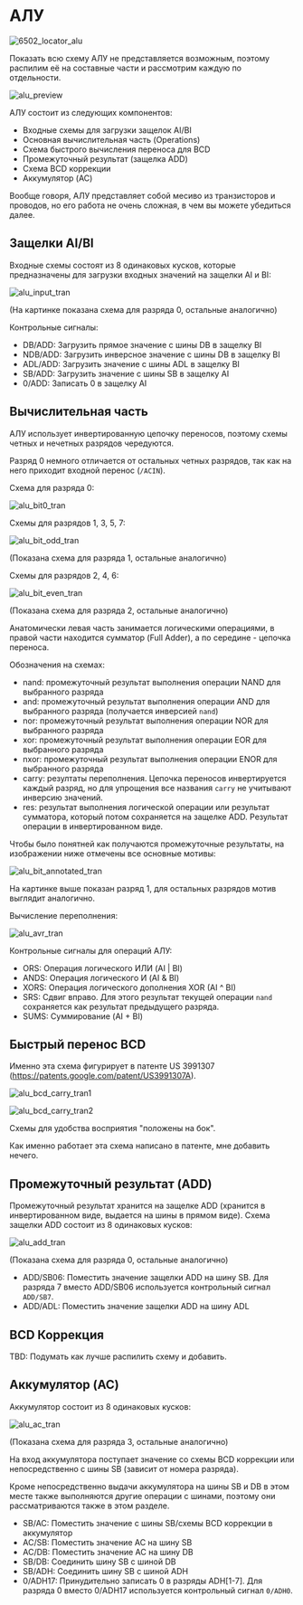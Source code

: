 # АЛУ

![6502_locator_alu](/BreakingNESWiki/imgstore/6502_locator_alu.jpg)

Показать всю схему АЛУ не представляется возможным, поэтому распилим её на составные части и рассмотрим каждую по отдельности.

![alu_preview](/BreakingNESWiki/imgstore/alu_preview.jpg)

АЛУ состоит из следующих компонентов:
- Входные схемы для загрузки защелок AI/BI
- Основная вычислительная часть (Operations)
- Схема быстрого вычисления переноса для BCD 
- Промежуточный результат (защелка ADD)
- Схема BCD коррекции
- Аккумулятор (AC)

Вообще говоря, АЛУ представляет собой месиво из транзисторов и проводов, но его работа не очень сложная, в чем вы можете убедиться далее.

## Защелки AI/BI

Входные схемы состоят из 8 одинаковых кусков, которые предназначены для загрузки входных значений на защелки AI и BI:

![alu_input_tran](/BreakingNESWiki/imgstore/alu_input_tran.jpg)

(На картинке показана схема для разряда 0, остальные аналогично)

Контрольные сигналы:
- DB/ADD: Загрузить прямое значение с шины DB в защелку BI
- NDB/ADD: Загрузить инверсное значение с шины DB в защелку BI
- ADL/ADD: Загрузить значение с шины ADL в защелку BI
- SB/ADD: Загрузить значение с шины SB в защелку AI
- 0/ADD: Записать 0 в защелку AI

## Вычислительная часть

АЛУ использует инвертированную цепочку переносов, поэтому схемы четных и нечетных разрядов чередуются.

Разряд 0 немного отличается от остальных четных разрядов, так как на него приходит входной перенос (`/ACIN`). 

Схема для разряда 0:

![alu_bit0_tran](/BreakingNESWiki/imgstore/alu_bit0_tran.jpg)

Схемы для разрядов 1, 3, 5, 7:

![alu_bit_odd_tran](/BreakingNESWiki/imgstore/alu_bit_odd_tran.jpg)

(Показана схема для разряда 1, остальные аналогично)

Схемы для разрядов 2, 4, 6:

![alu_bit_even_tran](/BreakingNESWiki/imgstore/alu_bit_even_tran.jpg)

(Показана схема для разряда 2, остальные аналогично)

Анатомически левая часть занимается логическими операциями, в правой части находится сумматор (Full Adder), а по середине - цепочка переноса.

Обозначения на схемах:
- nand: промежуточный результат выполнения операции NAND для выбранного разряда
- and: промежуточный результат выполнения операции AND для выбранного разряда (получается инверсией `nand`)
- nor: промежуточный результат выполнения операции NOR для выбранного разряда
- xor: промежуточный результат выполнения операции EOR для выбранного разряда
- nxor: промежуточный результат выполнения операции ENOR для выбранного разряда
- carry: резултаты переполнения. Цепочка переносов инвертируется каждый разряд, но для упрощения все названия `carry` не учитывают инверсию значений.
- res: результат выполнения логической операции или результат сумматора, который потом сохраняется на защелке ADD. Результат операции в инвертированном виде.

Чтобы было понятней как получаются промежуточные результаты, на изображении ниже отмечены все основные мотивы:

![alu_bit_annotated_tran](/BreakingNESWiki/imgstore/alu_bit_annotated_tran.jpg)

На картинке выше показан разряд 1, для остальных разрядов мотив выглядит аналогично.

Вычисление переполнения:

![alu_avr_tran](/BreakingNESWiki/imgstore/alu_avr_tran.jpg)

Контрольные сигналы для операций АЛУ:
- ORS: Операция логического ИЛИ (AI | BI)
- ANDS: Операция логического И (AI & BI)
- XORS: Операция логического дополнения XOR (AI ^ BI)
- SRS: Сдвиг вправо. Для этого результат текущей операции `nand` сохраняется как результат предыдущего разряда.  
- SUMS: Суммирование (AI + BI)

## Быстрый перенос BCD

Именно эта схема фигурирует в патенте US 3991307 (https://patents.google.com/patent/US3991307A).

![alu_bcd_carry_tran1](/BreakingNESWiki/imgstore/alu_bcd_carry_tran1.jpg)

![alu_bcd_carry_tran2](/BreakingNESWiki/imgstore/alu_bcd_carry_tran2.jpg)

Схемы для удобства восприятия "положены на бок".

Как именно работает эта схема написано в патенте, мне добавить нечего.

## Промежуточный результат (ADD)

Промежуточный результат хранится на защелке ADD (хранится в инвертированном виде, выдается на шины в прямом виде). Схема защелки ADD состоит из 8 одинаковых кусков: 

![alu_add_tran](/BreakingNESWiki/imgstore/alu_add_tran.jpg)

(Показана схема для разряда 0, остальные аналогично)

- ADD/SB06: Поместить значение защелки ADD на шину SB. Для разряда 7 вместо ADD/SB06 используется контрольный сигнал `ADD/SB7`.
- ADD/ADL: Поместить значение защелки ADD на шину ADL

## BCD Коррекция

TBD: Подумать как лучше распилить схему и добавить.

## Аккумулятор (AC)

Аккумулятор состоит из 8 одинаковых кусков:

![alu_ac_tran](/BreakingNESWiki/imgstore/alu_ac_tran.jpg)

(Показана схема для разряда 3, остальные аналогично)

На вход аккумулятора поступает значение со схемы BCD коррекции или непосредственно с шины SB (зависит от номера разряда).

Кроме непосредственно выдачи аккумулятора на шины SB и DB в этом месте также выполняются другие операции с шинами, поэтому они рассматриваются также в этом разделе.

- SB/AC: Поместить значение с шины SB/схемы BCD коррекции в аккумулятор
- AC/SB: Поместить значение AC на шину SB
- AC/DB: Поместить значение AC на шину DB
- SB/DB: Соединить шину SB с шиной DB
- SB/ADH: Соединить шину SB с шиной ADH
- 0/ADH17: Принудительно записать 0 в разряды ADH\[1-7\]. Для разряда 0 вместо 0/ADH17 используется контрольный сигнал `0/ADH0`.
